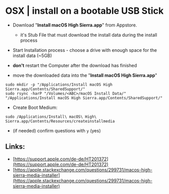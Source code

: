 # OSX \| install on a bootable USB Stick

* Download "**Install macOS High Sierra.app**" from Appstore.
  * it's Stub File that must download the install data during the install process
* Start Installation process - choose a drive with enough space for the install data \(~5GB\)

* **don't** restart the Computer after the download has finished
* move the downloaded data into the "**Install macOS High Sierra.app**"

```
sudo mkdir -p "/Applications/Install macOS High Sierra.app/Contents/SharedSupport/"
sudo rsync -harP "/Volumes/<ABC>/macOS Install Data/" "/Applications/Install macOS High Sierra.app/Contents/SharedSupport/"
```

* Create Boot Medium:

```
sudo /Applications/Install\ macOS\ High\ Sierra.app/Contents/Resources/createinstallmedia
```

* \(if needed\) confirm questions with `y` \(yes\)

## Links:

* [https://support.apple.com/de-de/HT201372](https://support.apple.com/de-de/HT201372)
* [https://apple.stackexchange.com/questions/299731/macos-high-sierra-media-installer](https://apple.stackexchange.com/questions/299731/macos-high-sierra-media-installer)



